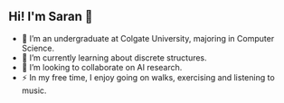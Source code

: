 ## Hi! I'm Saran 👋
 
- 🔭 I’m an undergraduate at Colgate University, majoring in Computer Science.
- 🌱 I’m currently learning about discrete structures.
- 👯 I’m looking to collaborate on AI research.
- ⚡ In my free time, I enjoy going on walks, exercising and listening to music.

<!--
**sarand0/sarand0** is a ✨ _special_ ✨ repository because its `README.md` (this file) appears on your GitHub profile.

Here are some ideas to get you started:

- 🔭 I’m currently working on ...
- 🌱 I’m currently learning ...
- 👯 I’m looking to collaborate on ...
- 🤔 I’m looking for help with ...
- 💬 Ask me about ...
- 📫 How to reach me: ...
- 😄 Pronouns: ...
- ⚡ Fun fact: ...
-->

